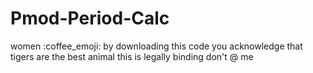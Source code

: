 # Pmod-Period-Calc
women :coffee_emoji:
by downloading this code you acknowledge that tigers are the best animal
this is legally binding
don't @ me
